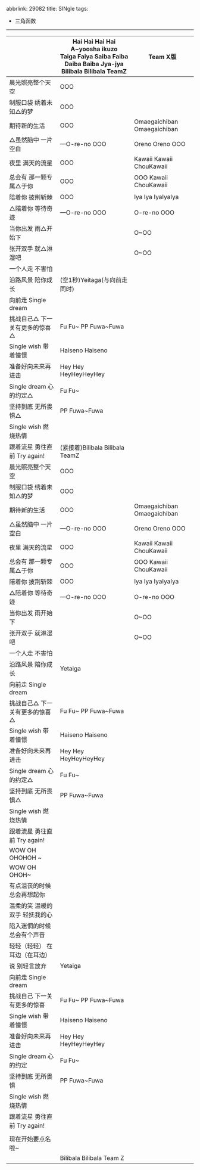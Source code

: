 abbrlink: 29082
title: SINgle
tags:
  - 三角函数
---
|      |Hai Hai Hai Hai<br>A~yoosha ikuzo<br>Taiga Faiya Saiba Faiba Daiba Baiba Jya-jya<br>Bilibala Bilibala TeamZ|Team X版|
|--|--|--|
|晨光照亮整个天空|OOO|      |
|制服口袋 绣着未知△的梦|OOO|      |
|期待新的生活|OOO|Omaegaichiban Omaegaichiban |
|△虽然脑中 一片空白|—O-re-no OOO|Oreno Oreno OOO|
|夜里 满天的流星|OOO|Kawaii Kawaii ChouKawaii|
|总会有 那一颗专属△于你|OOO|OOO Kawaii ChouKawaii|
|陪着你 披荆斩棘|OOO|Iya Iya IyaIyaIya|
|△陪着你 等待奇迹|—O-re-no OOO|O-re-no OOO|
|当你出发 雨△开始下|      |O~OO|
|张开双手 就△淋湿吧|      |O~OO|
|一个人走 不害怕|      |      |
|沿路风景 陪你成长|(空1秒)Yeitaga(与向前走同时)|      |
|向前走 Single dream|      |      |
|挑战自己△ 下一关有更多的惊喜△|Fu Fu~ PP Fuwa~Fuwa|      |
|Single wish 带着憧憬|Haiseno Haiseno|      |
|准备好向未来再进击|Hey Hey HeyHeyHeyHey|      |
|Single dream 心的约定△|Fu Fu~|      |
|坚持到底 无所畏惧△|PP Fuwa~Fuwa|      |
|Single wish 燃烧热情|      |      |
|跟着流星 勇往直前 Try again!|(紧接着)Bilibala Bilibala TeamZ|      |
|晨光照亮整个天空|OOO|      |
|制服口袋 绣着未知△的梦|OOO|      |
|期待新的生活|OOO|Omaegaichiban Omaegaichiban |
|△虽然脑中 一片空白|—O-re-no OOO|Oreno Oreno OOO|
|夜里 满天的流星|OOO|Kawaii Kawaii ChouKawaii|
|总会有 那一颗专属△于你|OOO|OOO Kawaii ChouKawaii|
|陪着你 披荆斩棘|OOO|Iya Iya IyaIyaIya|
|△陪着你 等待奇迹|—O-re-no OOO|O-re-no OOO|
|当你出发 雨开始下|      |O~OO|
|张开双手 就淋湿吧|      |O~OO|
|一个人走 不害怕|      |      |
|沿路风景 陪你成长|Yetaiga|      |
|向前走 Single dream|      |      |
|挑战自己△ 下一关有更多的惊喜△|Fu Fu~ PP Fuwa~Fuwa|      |
|Single wish 带着憧憬|Haiseno Haiseno|      |
|准备好向未来再进击|Hey Hey HeyHeyHeyHey|      |
|Single dream 心的约定△|Fu Fu~|      |
|坚持到底 无所畏惧△|PP Fuwa~Fuwa|      |
|Single wish 燃烧热情|      |      |
|跟着流星 勇往直前 Try again!|      |      |
|WOW OH OHOHOH ~|      |      |
|WOW OH OHOH~|      |      |
|有点沮丧的时候 总会再想起你|      |      |
|温柔的笑 温暖的双手 轻抚我的心|      |      |
|陷入迷惘的时候 总会有个声音|      |      |
|轻轻（轻轻） 在耳边（在耳边）|      |      |
|说 别轻言放弃|Yetaiga|      |
|向前走 Single dream|      |      |
|挑战自己 下一关有更多的惊喜|Fu Fu~ PP Fuwa~Fuwa|      |
|Single wish 带着憧憬|Haiseno Haiseno|      |
|准备好向未来再进击|Hey Hey HeyHeyHeyHey|      |
|Single dream 心的约定|Fu Fu~|      |
|坚持到底 无所畏惧|PP Fuwa~Fuwa|      |
|Single wish 燃烧热情|      |      |
|跟着流星 勇往直前 Try again!|      |      |
|      |      |      |
|现在开始要点名啦~|      |      |
|      |Bilibala Bilibala Team Z|      |